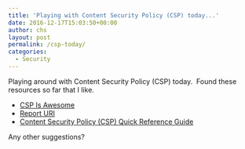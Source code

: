 ```yaml
---
title: 'Playing with Content Security Policy (CSP) today...'
date: 2016-12-17T15:03:50+00:00
author: chs
layout: post
permalink: /csp-today/
categories:
  - Security
---
```

Playing around with Content Security Policy (CSP) today.  Found these resources so far that I like.

  * <a href="http://cspisawesome.com/" target="_blank">CSP Is Awesome</a>
  * <a href="https://report-uri.io" target="_blank">Report URI</a>
  * <a href="https://content-security-policy.com/" target="_blank">Content Security Policy (CSP) Quick Reference Guide</a>

Any other suggestions?

